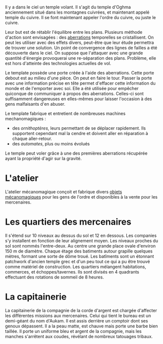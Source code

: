 
Il y a dans le ciel un temple volant. Il s'agit du temple d'Oghma anciennement situé dans les montagnes cuivrées, et maintenant appelé temple du cuivre. Il se font maintenant appeler l'ordre du cuivre, ou juste le cuivre.

Leur but est de rétablir l'équilibre entre les plans. Plusieurs méthode d'action sont envisagées : des [aberrations](/objets/aberration.md) temporelles se cristallisent. On peut les utiliser avec des effets divers, peut-être que leur étude permettra de trouver une solution. Un point de convergence des lignes de failles a été découverte dans le ciel. On suppose que l'attaquer avec une grande quantité d'énergie provoquerai une re-séparation des plans. Problème, elle est hors d'atteinte des technologies actuelles de vol.

Le template possède une porte créée à l'aide des aberrations. Cette porte debout est au milieu d'une pièce. On peut en faire le tour. Passer la porte avec une information précise en tête permet d'effacer cette information du monde et de l'emporter avec soi.
Elle a été utilisée pour empêcher quiconque de communiquer à propos des aberrations. Celles-ci sont suffisamment dangereuses en elles-mêmes pour laisser l'occasion à des gens malfaisants d'en abuser.

Le template fabrique et entretient de nombreuses machines mechanomagiques :
- des *ornithoptères*, leurs permettant de se déplacer rapidement. Ils supportent cependant mal la cendre et doivent aller en réparation à chaque aller-retour.
- des *automates*, plus ou moins évolués

Le temple peut voler grâce à une des premières aberrations récupérée ayant la propriété d'agir sur la gravité.

# L'atelier
L'atelier mécanomagique conçoit et fabrique divers [objets mécanomagiques](/objets/mecanomagic.md) pour les gens de l'ordre et disponibles à la vente pour les mercenaires.

# Les quartiers des mercenaires

Il s'étend sur 10 niveaux au dessus du sol et 12 en dessous. Les companies s'y installent en fonction de leur alignement moyen. Les niveaux proches du sol sont nommés l'entre-deux.
Au centre une grande place ovale d'environ 150 m de diamètre. Chaque étage des batiments autour grapille quelques mètres, formant une sorte de dôme troué. Les batîments sont un étonnant patchwork d'ancien temple grec et d'un peu tout ce qui a pu être trouvé comme matériel de construction.
Les quartiers mélangent habitations, commerces, et échoppes/tavernes.
Ils sont divisés en 4 quadrants effectuant des rotations de sommeil de 8 heures.

# La capitainerie

La capitainerie de la compagnie de la corde d'argent est chargée d'affecter les différentes missions aux mercenaires.
Celui qui tient le bureau est un demi-géant du nom d'Aukam. Il est assis derrière un comptoir dont ses genoux dépassent.
Il a la peau matte, est chauve mais porte une barbe bien taillée. Il porte un uniforme bleu et argent de la compagnie, mais les manches s'arrêtent aux coudes, révélant de nombreux tatouages tribaux.



